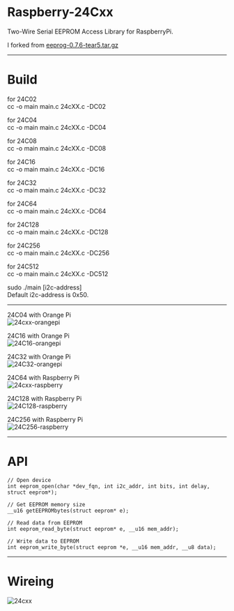# Raspberry-24Cxx

Two-Wire Serial EEPROM Access Library for RaspberryPi.   

I forked from [eeprog-0.7.6-tear5.tar.gz](https://www.richud.com/wiki/Rasberry_Pi_I2C_EEPROM_Program)   

---

# Build
for 24C02   
cc -o main main.c 24cXX.c -DC02

for 24C04   
cc -o main main.c 24cXX.c -DC04

for 24C08   
cc -o main main.c 24cXX.c -DC08

for 24C16   
cc -o main main.c 24cXX.c -DC16

for 24C32   
cc -o main main.c 24cXX.c -DC32

for 24C64   
cc -o main main.c 24cXX.c -DC64

for 24C128   
cc -o main main.c 24cXX.c -DC128

for 24C256   
cc -o main main.c 24cXX.c -DC256

for 24C512   
cc -o main main.c 24cXX.c -DC512

sudo ./main [i2c-address]   
Default i2c-address is 0x50.   

---

24C04 with Orange Pi   
![24cxx-orangepi](https://user-images.githubusercontent.com/6020549/59955202-e0a5b300-94c3-11e9-97c5-d980e950d726.jpg)

24C16 with Orange Pi   
![24C16-orangepi](https://user-images.githubusercontent.com/6020549/60673747-71609380-9eb3-11e9-9982-c2bf93e6ac98.jpg)

24C32 with Orange Pi   
![24C32-orangepi](https://user-images.githubusercontent.com/6020549/60674822-f482e900-9eb5-11e9-94c5-999c12bbe407.jpg)

24C64 with Raspberry Pi   
![24cxx-raspberry](https://user-images.githubusercontent.com/6020549/59955201-e0a5b300-94c3-11e9-96a0-36d694c5dec9.jpg)

24C128 with Raspberry Pi   
![24C128-raspberry](https://user-images.githubusercontent.com/6020549/60750005-4ffbc680-9fdd-11e9-8f18-6cc7d55452d1.jpg)

24C256 with Raspberry Pi   
![24C256-raspberry](https://user-images.githubusercontent.com/6020549/60672424-432d8480-9eb0-11e9-8b6b-9c3447d560e2.jpg)

---

# API

```
// Open device
int eeprom_open(char *dev_fqn, int i2c_addr, int bits, int delay, struct eeprom*);

// Get EEPROM memory size
__u16 getEEPROMbytes(struct eeprom* e);

// Read data from EEPROM
int eeprom_read_byte(struct eeprom* e, __u16 mem_addr);

// Write data to EEPROM
int eeprom_write_byte(struct eeprom *e, __u16 mem_addr, __u8 data);
```

---

# Wireing

![24cxx](https://user-images.githubusercontent.com/6020549/59955416-fd8eb600-94c4-11e9-87f8-246db2913a04.jpg)

